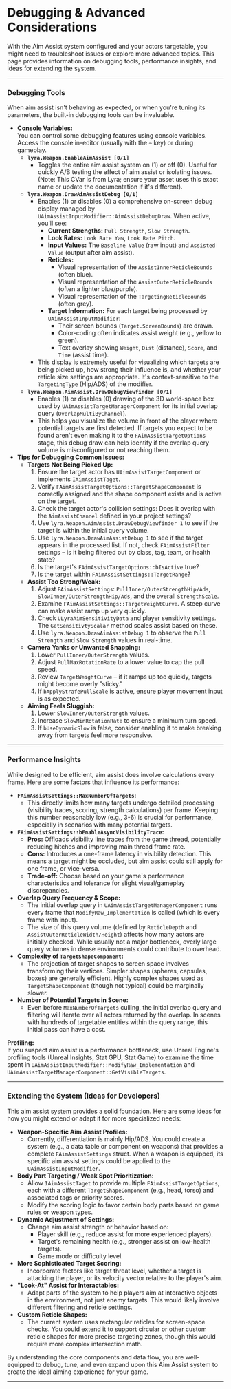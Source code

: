 # Debugging & Advanced Considerations

With the Aim Assist system configured and your actors targetable, you might need to troubleshoot issues or explore more advanced topics. This page provides information on debugging tools, performance insights, and ideas for extending the system.

***

### Debugging Tools

When aim assist isn't behaving as expected, or when you're tuning its parameters, the built-in debugging tools can be invaluable.

* **Console Variables:**\
  You can control some debugging features using console variables. Access the console in-editor (usually with the `~` key) or during gameplay.
  * **`lyra.Weapon.EnableAimAssist [0/1]`**
    * Toggles the entire aim assist system on (1) or off (0). Useful for quickly A/B testing the effect of aim assist or isolating issues. (Note: This CVar is from Lyra; ensure your asset uses this exact name or update the documentation if it's different).
  * **`lyra.Weapon.DrawAimAssistDebug [0/1]`**
    * Enables (1) or disables (0) a comprehensive on-screen debug display managed by `UAimAssistInputModifier::AimAssistDebugDraw`. When active, you'll see:
      * **Current Strengths:** `Pull Strength`, `Slow Strength`.
      * **Look Rates:** `Look Rate Yaw`, `Look Rate Pitch`.
      * **Input Values:** The `Baseline Value` (raw input) and `Assisted Value` (output after aim assist).
      * **Reticles:**
        * Visual representation of the `AssistInnerReticleBounds` (often blue).
        * Visual representation of the `AssistOuterReticleBounds` (often a lighter blue/purple).
        * Visual representation of the `TargetingReticleBounds` (often grey).
      * **Target Information:** For each target being processed by `UAimAssistInputModifier`:
        * Their screen bounds (`Target.ScreenBounds`) are drawn.
        * Color-coding often indicates assist weight (e.g., yellow to green).
        * Text overlay showing `Weight`, `Dist` (distance), `Score`, and `Time` (assist time).
    * This display is extremely useful for visualizing which targets are being picked up, how strong their influence is, and whether your reticle size settings are appropriate. It's context-sensitive to the `TargetingType` (Hip/ADS) of the modifier.
  * **`lyra.Weapon.AimAssist.DrawDebugViewfinder [0/1]`**
    * Enables (1) or disables (0) drawing of the 3D world-space box used by `UAimAssistTargetManagerComponent` for its initial overlap query (`OverlapMultiByChannel`).
    * This helps you visualize the volume in front of the player where potential targets are first detected. If targets you expect to be found aren't even making it to the `FAimAssistTargetOptions` stage, this debug draw can help identify if the overlap query volume is misconfigured or not reaching them.
* **Tips for Debugging Common Issues:**
  * **Targets Not Being Picked Up:**
    1. Ensure the target actor has `UAimAssistTargetComponent` or implements `IAimAssistTaget`.
    2. Verify `FAimAssistTargetOptions::TargetShapeComponent` is correctly assigned and the shape component exists and is active on the target.
    3. Check the target actor's collision settings: Does it overlap with the `AimAssistChannel` defined in your project settings?
    4. Use `lyra.Weapon.AimAssist.DrawDebugViewfinder 1` to see if the target is within the initial query volume.
    5. Use `lyra.Weapon.DrawAimAssistDebug 1` to see if the target appears in the processed list. If not, check `FAimAssistFilter` settings – is it being filtered out by class, tag, team, or health state?
    6. Is the target's `FAimAssistTargetOptions::bIsActive` true?
    7. Is the target within `FAimAssistSettings::TargetRange`?
  * **Assist Too Strong/Weak:**
    1. Adjust `FAimAssistSettings`: `PullInner/OuterStrengthHip/Ads`, `SlowInner/OuterStrengthHip/Ads`, and the overall `StrengthScale`.
    2. Examine `FAimAssistSettings::TargetWeightCurve`. A steep curve can make assist ramp up very quickly.
    3. Check `ULyraAimSensitivityData` and player sensitivity settings. The `GetSensitivtyScalar` method scales assist based on these.
    4. Use `lyra.Weapon.DrawAimAssistDebug 1` to observe the `Pull Strength` and `Slow Strength` values in real-time.
  * **Camera Yanks or Unwanted Snapping:**
    1. Lower `PullInner/OuterStrength` values.
    2. Adjust `PullMaxRotationRate` to a lower value to cap the pull speed.
    3. Review `TargetWeightCurve` – if it ramps up too quickly, targets might become overly "sticky."
    4. If `bApplyStrafePullScale` is active, ensure player movement input is as expected.
  * **Aiming Feels Sluggish:**
    1. Lower `SlowInner/OuterStrength` values.
    2. Increase `SlowMinRotationRate` to ensure a minimum turn speed.
    3. If `bUseDynamicSlow` is false, consider enabling it to make breaking away from targets feel more responsive.

***

### Performance Insights

While designed to be efficient, aim assist does involve calculations every frame. Here are some factors that influence its performance:

* **`FAimAssistSettings::MaxNumberOfTargets`:**
  * This directly limits how many targets undergo detailed processing (visibility traces, scoring, strength calculations) per frame. Keeping this number reasonably low (e.g., 3-6) is crucial for performance, especially in scenarios with many potential targets.
* **`FAimAssistSettings::bEnableAsyncVisibilityTrace`:**
  * **Pros:** Offloads visibility line traces from the game thread, potentially reducing hitches and improving main thread frame rate.
  * **Cons:** Introduces a one-frame latency in visibility detection. This means a target might be occluded, but aim assist could still apply for one frame, or vice-versa.
  * **Trade-off:** Choose based on your game's performance characteristics and tolerance for slight visual/gameplay discrepancies.
* **Overlap Query Frequency & Scope:**
  * The initial overlap query in `UAimAssistTargetManagerComponent` runs every frame that `ModifyRaw_Implementation` is called (which is every frame with input).
  * The size of this query volume (defined by `ReticleDepth` and `AssistOuterReticleWidth/Height`) affects how many actors are initially checked. While usually not a major bottleneck, overly large query volumes in dense environments could contribute to overhead.
* **Complexity of `TargetShapeComponent`:**
  * The projection of target shapes to screen space involves transforming their vertices. Simpler shapes (spheres, capsules, boxes) are generally efficient. Highly complex shapes used as `TargetShapeComponent` (though not typical) could be marginally slower.
* **Number of Potential Targets in Scene:**
  * Even before `MaxNumberOfTargets` culling, the initial overlap query and filtering will iterate over all actors returned by the overlap. In scenes with hundreds of targetable entities within the query range, this initial pass can have a cost.

**Profiling:**\
If you suspect aim assist is a performance bottleneck, use Unreal Engine's profiling tools (Unreal Insights, Stat GPU, Stat Game) to examine the time spent in `UAimAssistInputModifier::ModifyRaw_Implementation` and `UAimAssistTargetManagerComponent::GetVisibleTargets`.

***

### Extending the System (Ideas for Developers)

This aim assist system provides a solid foundation. Here are some ideas for how you might extend or adapt it for more specialized needs:

* **Weapon-Specific Aim Assist Profiles:**
  * Currently, differentiation is mainly Hip/ADS. You could create a system (e.g., a data table or component on weapons) that provides a complete `FAimAssistSettings` struct. When a weapon is equipped, its specific aim assist settings could be applied to the `UAimAssistInputModifier`.
* **Body Part Targeting / Weak Spot Prioritization:**
  * Allow `IAimAssistTaget` to provide multiple `FAimAssistTargetOptions`, each with a different `TargetShapeComponent` (e.g., head, torso) and associated tags or priority scores.
  * Modify the scoring logic to favor certain body parts based on game rules or weapon types.
* **Dynamic Adjustment of Settings:**
  * Change aim assist strength or behavior based on:
    * Player skill (e.g., reduce assist for more experienced players).
    * Target's remaining health (e.g., stronger assist on low-health targets).
    * Game mode or difficulty level.
* **More Sophisticated Target Scoring:**
  * Incorporate factors like target threat level, whether a target is attacking the player, or its velocity vector relative to the player's aim.
* **"Look-At" Assist for Interactables:**
  * Adapt parts of the system to help players aim at interactive objects in the environment, not just enemy targets. This would likely involve different filtering and reticle settings.
* **Custom Reticle Shapes:**
  * The current system uses rectangular reticles for screen-space checks. You could extend it to support circular or other custom reticle shapes for more precise targeting zones, though this would require more complex intersection math.

By understanding the core components and data flow, you are well-equipped to debug, tune, and even expand upon this Aim Assist system to create the ideal aiming experience for your game.

***
